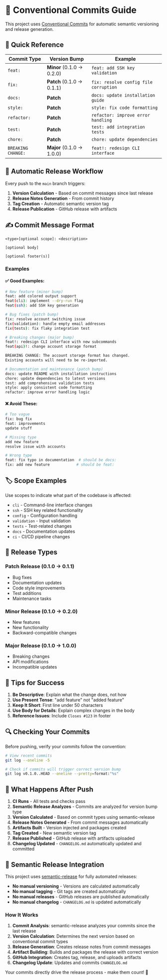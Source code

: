 # 📝 Conventional Commits Guide

This project uses [Conventional Commits](https://www.conventionalcommits.org/) for automatic semantic versioning and release generation.

## 🎯 **Quick Reference**

| Commit Type | Version Bump | Example |
|-------------|--------------|---------|
| `feat:` | **Minor** (0.1.0 → 0.2.0) | `feat: add SSH key validation` |
| `fix:` | **Patch** (0.1.0 → 0.1.1) | `fix: resolve config file corruption` |
| `docs:` | **Patch** | `docs: update installation guide` |
| `style:` | **Patch** | `style: fix code formatting` |
| `refactor:` | **Patch** | `refactor: improve error handling` |
| `test:` | **Patch** | `test: add integration tests` |
| `chore:` | **Patch** | `chore: update dependencies` |
| `BREAKING CHANGE:` | **Major** (0.1.0 → 1.0.0) | `feat!: redesign CLI interface` |

## 🚀 **Automatic Release Workflow**

Every push to the `main` branch triggers:

1. **Version Calculation** - Based on commit messages since last release
2. **Release Notes Generation** - From commit history
3. **Tag Creation** - Automatic semantic version tag
4. **Release Publication** - GitHub release with artifacts

## ✍️ **Commit Message Format**

```
<type>[optional scope]: <description>

[optional body]

[optional footer(s)]
```

### Examples

#### ✅ **Good Examples:**

```bash
# New feature (minor bump)
feat: add colored output support
feat(cli): implement --dry-run flag
feat(ssh): add SSH key generation

# Bug fixes (patch bump)
fix: resolve account switching issue
fix(validation): handle empty email addresses
fix(tests): fix flaky integration test

# Breaking changes (major bump)
feat!: redesign CLI interface with new subcommands
feat(api)!: change account storage format

BREAKING CHANGE: The account storage format has changed.
Existing accounts will need to be re-imported.

# Documentation and maintenance (patch bump)
docs: update README with installation instructions
chore: update dependencies to latest versions
test: add comprehensive validation tests
style: apply consistent code formatting
refactor: improve error handling logic
```

#### ❌ **Avoid These:**

```bash
# Too vague
fix: bug fix
feat: improvements
update stuff

# Missing type
add new feature
resolve issue with accounts

# Wrong type
feat: fix typo in documentation  # should be docs:
fix: add new feature            # should be feat:
```

## 🏷️ **Scope Examples**

Use scopes to indicate what part of the codebase is affected:

- `cli` - Command-line interface changes
- `ssh` - SSH key related functionality
- `config` - Configuration handling
- `validation` - Input validation
- `tests` - Test-related changes
- `docs` - Documentation updates
- `ci` - CI/CD pipeline changes

## 🔄 **Release Types**

### **Patch Release** (0.1.0 → 0.1.1)
- Bug fixes
- Documentation updates
- Code style improvements
- Test additions
- Maintenance tasks

### **Minor Release** (0.1.0 → 0.2.0)
- New features
- New functionality
- Backward-compatible changes

### **Major Release** (0.1.0 → 1.0.0)
- Breaking changes
- API modifications
- Incompatible updates

## 🎯 **Tips for Success**

1. **Be Descriptive**: Explain what the change does, not how
2. **Use Present Tense**: "add feature" not "added feature"
3. **Keep It Short**: First line under 50 characters
4. **Use Body for Details**: Explain complex changes in the body
5. **Reference Issues**: Include `Closes #123` in footer

## 🔍 **Checking Your Commits**

Before pushing, verify your commits follow the convention:

```bash
# View recent commits
git log --oneline -5

# Check if commits will trigger correct version bump
git log v0.1.0..HEAD --oneline --pretty=format:"%s"
```

## 🚀 **What Happens After Push**

1. **CI Runs** - All tests and checks pass
2. **Semantic Release Analyzes** - Commits are analyzed for version bump type
3. **Version Calculated** - Based on commit types using semantic-release
4. **Release Notes Generated** - From commit messages automatically
5. **Artifacts Built** - Version injected and packages created
6. **Tag Created** - New semantic version tag
7. **Release Published** - GitHub release with artifacts uploaded
8. **Changelog Updated** - `CHANGELOG.md` automatically updated and committed

## 🔧 **Semantic Release Integration**

This project uses [semantic-release](https://semantic-release.gitbook.io/) for fully automated releases:

- **No manual versioning** - Versions are calculated automatically
- **No manual tagging** - Git tags are created automatically
- **No manual releases** - GitHub releases are published automatically
- **No manual changelog** - `CHANGELOG.md` is updated automatically

### How It Works

1. **Commit Analysis**: semantic-release analyzes your commits since the last release
2. **Version Calculation**: Determines the next version based on conventional commit types
3. **Release Generation**: Creates release notes from commit messages
4. **Artifact Building**: Builds and packages the release with correct version
5. **GitHub Integration**: Creates tag, release, and uploads artifacts
6. **Changelog Update**: Updates and commits `CHANGELOG.md`

Your commits directly drive the release process - make them count! 🎉
